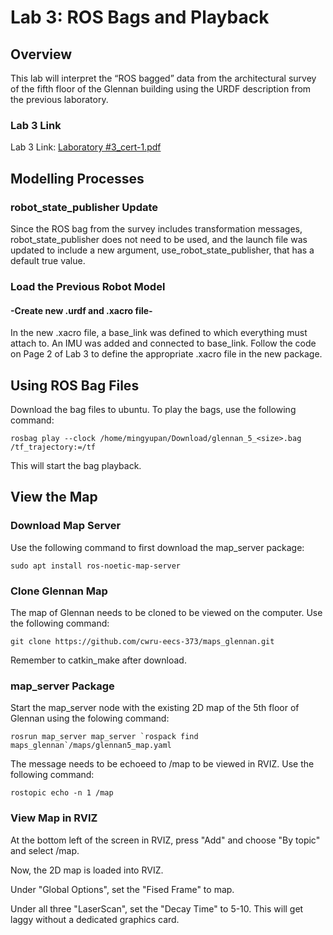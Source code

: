 # Lab 3: ROS Bags and Playback

## Overview

This lab will interpret the “ROS bagged” data from the architectural survey of the fifth floor of the Glennan building using the URDF description from the previous laboratory.

### Lab 3 Link

Lab 3 Link: [Laboratory #3_cert-1.pdf](https://canvas.case.edu/courses/38747/assignments/509272)

## Modelling Processes

### robot_state_publisher Update

Since the ROS bag from the survey includes transformation messages, robot_state_publisher does not need to be used, and the launch file was updated to include a new argument, use_robot_state_publisher, that has a default true value.

### Load the Previous Robot Model

#### -Create new .urdf and .xacro file-

In the new .xacro file, a base_link was defined to which everything must attach to. An IMU was added and connected to base_link. Follow the code on Page 2 of Lab 3 to define the appropriate .xacro file in the new package.

## Using ROS Bag Files

Download the bag files to ubuntu. To play the bags, use the following command:

	rosbag play --clock /home/mingyupan/Download/glennan_5_<size>.bag /tf_trajectory:=/tf

This will start the bag playback.

## View the Map

### Download Map Server

Use the following command to first download the map_server package:

	sudo apt install ros-noetic-map-server

### Clone Glennan Map

The map of Glennan needs to be cloned to be viewed on the computer. Use the following command:

	git clone https://github.com/cwru-eecs-373/maps_glennan.git

Remember to catkin_make after download.

### map_server Package

Start the map_server node with the existing 2D map of the 5th floor of Glennan using the folowing command:

	rosrun map_server map_server `rospack find maps_glennan`/maps/glennan5_map.yaml

The message needs to be echoeed to /map to be viewed in RVIZ. Use the following command:

	rostopic echo -n 1 /map

### View Map in RVIZ

At the bottom left of the screen in RVIZ, press "Add" and choose "By topic" and select /map.

Now, the 2D map is loaded into  RVIZ. 

Under "Global Options", set the "Fised Frame" to map.

Under all three "LaserScan", set the "Decay Time" to 5-10. This will get laggy without a dedicated graphics card.


